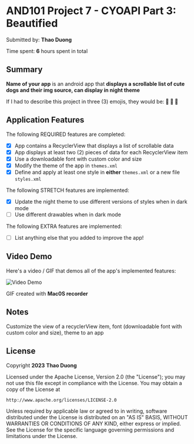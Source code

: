 # AND101 Project 7 - CYOAPI Part 3: Beautified

Submitted by: **Thao Duong**

Time spent: **6** hours spent in total

## Summary

**Name of your app** is an android app that **displays a scrollable list of cute dogs and their img source, can display in night theme**

If I had to describe this project in three (3) emojis, they would be: **:blue_heart: :eyes: :dog:**

## Application Features

The following REQUIRED features are completed:

- [x] App contains a RecyclerView that displays a list of scrollable data
- [x] App displays at least two (2) pieces of data for each RecyclerView item
- [x] Use a downloadable font with custom color and size
- [x] Modify the theme of the app in `themes.xml`
- [x] Define and apply at least one style in **either** `themes.xml` or a new file `styles.xml`

The following STRETCH features are implemented:

- [x] Update the night theme to use different versions of styles when in dark mode
- [ ] Use different drawables when in dark mode

The following EXTRA features are implemented:

- [ ] List anything else that you added to improve the app!

## Video Demo

Here's a video / GIF that demos all of the app's implemented features:

<img src='https://github.com/liceyoung/AND101_project7/blob/main/ezgif.com-optimize-2.gif' title='Video Demo' width='' alt='Video Demo' />

GIF created with **Mac0S recorder**


## Notes
Customize the view of a recyclerView item, font (downloadable font with custom color and size), theme to an app
## License

Copyright **2023** **Thao Duong**

Licensed under the Apache License, Version 2.0 (the "License");
you may not use this file except in compliance with the License.
You may obtain a copy of the License at

    http://www.apache.org/licenses/LICENSE-2.0

Unless required by applicable law or agreed to in writing, software
distributed under the License is distributed on an "AS IS" BASIS,
WITHOUT WARRANTIES OR CONDITIONS OF ANY KIND, either express or implied.
See the License for the specific language governing permissions and
limitations under the License.
